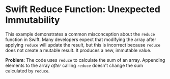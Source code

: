 # Swift Reduce Function: Unexpected Immutability

This example demonstrates a common misconception about the `reduce` function in Swift. Many developers expect that modifying the array after applying `reduce` will update the result, but this is incorrect because `reduce` does not create a mutable result. It produces a new, immutable value.

**Problem:**
The code uses `reduce` to calculate the sum of an array.  Appending elements to the array *after* calling `reduce` doesn't change the sum calculated by `reduce`.